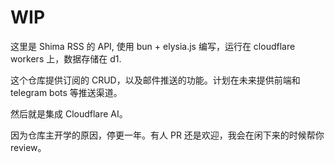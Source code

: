 # WIP

这里是 Shima RSS 的 API, 使用 bun + elysia.js 编写，运行在 cloudflare workers 上，数据存储在 d1.

这个仓库提供订阅的 CRUD，以及邮件推送的功能。计划在未来提供前端和 telegram bots 等推送渠道。

然后就是集成 Cloudflare AI。

因为仓库主开学的原因，停更一年。有人 PR 还是欢迎，我会在闲下来的时候帮你 review。
